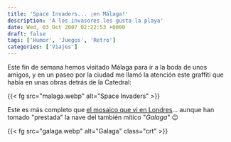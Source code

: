 ```yaml
---
title: 'Space Invaders... ¡en Málaga!'
description: 'A los invasores les gusta la playa'
date: Wed, 03 Oct 2007 02:22:53 +0000
draft: false
tags: ['Humor', 'Juegos', 'Retro']
categories: ['Viajes']
---
```


Este fin de semana hemos visitado Málaga para ir a la boda de unos amigos, y en un paseo por la ciudad me llamó la atención este graffiti que había en unas obras detrás de la Catedral:

{{< fg src="malaga.webp" alt="Space Invaders" >}}

Este es más completo que [el mosaico que vi en Londres](/space-invaders-invasion/)... aunque han tomado "prestada" la nave del también mítico "_Galaga_" :wink:

{{< fg src="galaga.webp" alt="Galaga" class="crt" >}}